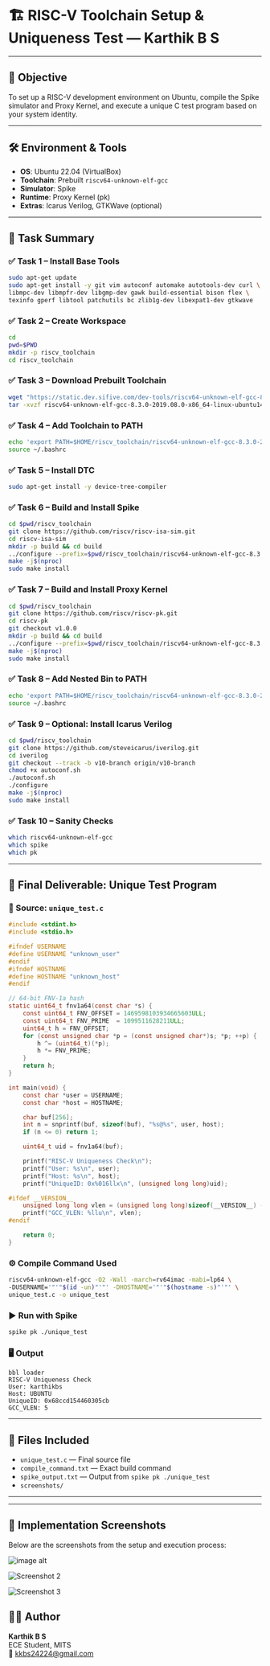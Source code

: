 # 🏗️ RISC-V Toolchain Setup & Uniqueness Test — Karthik B S

---

## 🎯 Objective

To set up a RISC-V development environment on Ubuntu, compile the Spike simulator and Proxy Kernel, and execute a unique C test program based on your system identity.

---

## 🛠️ Environment & Tools

- **OS**: Ubuntu 22.04 (VirtualBox)
- **Toolchain**: Prebuilt `riscv64-unknown-elf-gcc`
- **Simulator**: Spike
- **Runtime**: Proxy Kernel (pk)
- **Extras**: Icarus Verilog, GTKWave (optional)

---

## 🔧 Task Summary

### ✅ Task 1 – Install Base Tools

```bash
sudo apt-get update
sudo apt-get install -y git vim autoconf automake autotools-dev curl \
libmpc-dev libmpfr-dev libgmp-dev gawk build-essential bison flex \
texinfo gperf libtool patchutils bc zlib1g-dev libexpat1-dev gtkwave
```

### ✅ Task 2 – Create Workspace

```bash
cd
pwd=$PWD
mkdir -p riscv_toolchain
cd riscv_toolchain
```

### ✅ Task 3 – Download Prebuilt Toolchain

```bash
wget "https://static.dev.sifive.com/dev-tools/riscv64-unknown-elf-gcc-8.3.0-2019.08.0-x86_64-linux-ubuntu14.tar.gz"
tar -xvzf riscv64-unknown-elf-gcc-8.3.0-2019.08.0-x86_64-linux-ubuntu14.tar.gz
```

### ✅ Task 4 – Add Toolchain to PATH

```bash
echo 'export PATH=$HOME/riscv_toolchain/riscv64-unknown-elf-gcc-8.3.0-2019.08.0-x86_64-linux-ubuntu14/bin:$PATH' >> ~/.bashrc
source ~/.bashrc
```

### ✅ Task 5 – Install DTC

```bash
sudo apt-get install -y device-tree-compiler
```

### ✅ Task 6 – Build and Install Spike

```bash
cd $pwd/riscv_toolchain
git clone https://github.com/riscv/riscv-isa-sim.git
cd riscv-isa-sim
mkdir -p build && cd build
../configure --prefix=$pwd/riscv_toolchain/riscv64-unknown-elf-gcc-8.3.0-2019.08.0-x86_64-linux-ubuntu14
make -j$(nproc)
sudo make install
```

### ✅ Task 7 – Build and Install Proxy Kernel

```bash
cd $pwd/riscv_toolchain
git clone https://github.com/riscv/riscv-pk.git
cd riscv-pk
git checkout v1.0.0
mkdir -p build && cd build
../configure --prefix=$pwd/riscv_toolchain/riscv64-unknown-elf-gcc-8.3.0-2019.08.0-x86_64-linux-ubuntu14 --host=riscv64-unknown-elf
make -j$(nproc)
sudo make install
```

### ✅ Task 8 – Add Nested Bin to PATH

```bash
echo 'export PATH=$HOME/riscv_toolchain/riscv64-unknown-elf-gcc-8.3.0-2019.08.0-x86_64-linux-ubuntu14/riscv64-unknown-elf/bin:$PATH' >> ~/.bashrc
source ~/.bashrc
```

### ✅ Task 9 – Optional: Install Icarus Verilog

```bash
cd $pwd/riscv_toolchain
git clone https://github.com/steveicarus/iverilog.git
cd iverilog
git checkout --track -b v10-branch origin/v10-branch
chmod +x autoconf.sh
./autoconf.sh
./configure
make -j$(nproc)
sudo make install
```

### ✅ Task 10 – Sanity Checks

```bash
which riscv64-unknown-elf-gcc
which spike
which pk
```

---

## 🧪 Final Deliverable: Unique Test Program

### 📝 Source: `unique_test.c`

```c
#include <stdint.h>
#include <stdio.h>

#ifndef USERNAME
#define USERNAME "unknown_user"
#endif
#ifndef HOSTNAME
#define HOSTNAME "unknown_host"
#endif

// 64-bit FNV-1a hash
static uint64_t fnv1a64(const char *s) {
    const uint64_t FNV_OFFSET = 1469598103934665603ULL;
    const uint64_t FNV_PRIME  = 1099511628211ULL;
    uint64_t h = FNV_OFFSET;
    for (const unsigned char *p = (const unsigned char*)s; *p; ++p) {
        h ^= (uint64_t)(*p);
        h *= FNV_PRIME;
    }
    return h;
}

int main(void) {
    const char *user = USERNAME;
    const char *host = HOSTNAME;

    char buf[256];
    int n = snprintf(buf, sizeof(buf), "%s@%s", user, host);
    if (n <= 0) return 1;

    uint64_t uid = fnv1a64(buf);

    printf("RISC-V Uniqueness Check\n");
    printf("User: %s\n", user);
    printf("Host: %s\n", host);
    printf("UniqueID: 0x%016llx\n", (unsigned long long)uid);

#ifdef __VERSION__
    unsigned long long vlen = (unsigned long long)sizeof(__VERSION__) - 1;
    printf("GCC_VLEN: %llu\n", vlen);
#endif

    return 0;
}
```


### ⚙️ Compile Command Used

```bash
riscv64-unknown-elf-gcc -O2 -Wall -march=rv64imac -mabi=lp64 \
-DUSERNAME='"'"$(id -un)"'"' -DHOSTNAME='"'"$(hostname -s)"'"' \
unique_test.c -o unique_test
```

### ▶️ Run with Spike

```bash
spike pk ./unique_test
```

### 🖥️ Output

```
bbl loader
RISC-V Uniqueness Check
User: karthikbs
Host: UBUNTU
UniqueID: 0x68ccd154460305cb
GCC_VLEN: 5
```

---

## 📁 Files Included

- `unique_test.c` — Final source file
- `compile_command.txt` — Exact build command
- `spike_output.txt` — Output from `spike pk ./unique_test`
- `screenshots/`

---

---

## 📸 Implementation Screenshots

Below are the screenshots from the setup and execution process:

![image alt]([https://github.com/karthikbs/vsd-riscv-toolchain/assets/your-image-hash-1](https://github.com/itsmekarthikbs/vsdRiscvSoc/blob/36ef2064dbe73dcfbd6491efe219e42eb1ebfb1e/Screenshot%202025-08-02%20230451.png))

![Screenshot 2]([https://github.com/karthikbs/vsd-riscv-toolchain/assets/your-image-hash-2](https://github.com/itsmekarthikbs/vsdRiscvSoc/blob/d70edb24f7ceb52e468df7590f34b3c08973661a/Screenshot%202025-08-02%20234957.png))

![Screenshot 3]([https://github.com/karthikbs/vsd-riscv-toolchain/assets/your-image-hash-3](https://github.com/itsmekarthikbs/vsdRiscvSoc/blob/900e52ea6a61932039a4f3af81ab29502f71daed/Screenshot%202025-08-02%20235024.png))



## 👨‍💻 Author

**Karthik B S**  
ECE Student, MITS  
📧 kkbs24224@gmail.com

